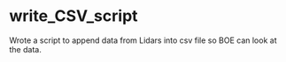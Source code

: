 # write_CSV_script
Wrote a script to append data from Lidars into csv file so BOE can look at the data.
